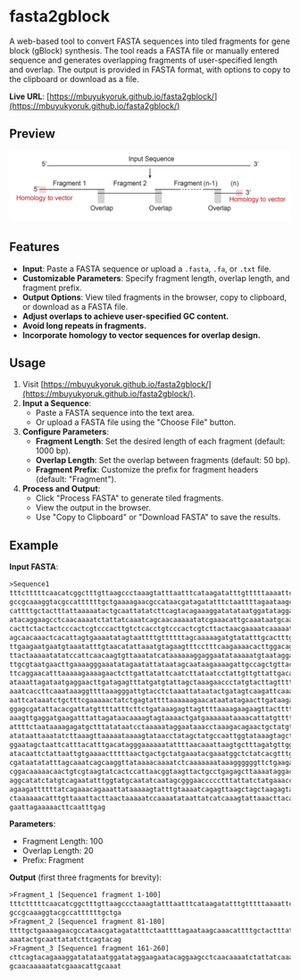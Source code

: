 # fasta2gblock

A web-based tool to convert FASTA sequences into tiled fragments for gene block (gBlock) synthesis. The tool reads a FASTA file or manually entered sequence and generates overlapping fragments of user-specified length and overlap. The output is provided in FASTA format, with options to copy to the clipboard or download as a file.

**Live URL**: [https://mbuyukyoruk.github.io/fasta2gblock/](https://mbuyukyoruk.github.io/fasta2gblock/)

## Preview

![workflow](image.png)

## Features
- **Input**: Paste a FASTA sequence or upload a `.fasta`, `.fa`, or `.txt` file.
- **Customizable Parameters**: Specify fragment length, overlap length, and fragment prefix.
- **Output Options**: View tiled fragments in the browser, copy to clipboard, or download as a FASTA file.
- **Adjust overlaps to achieve user-specified GC content.**
- **Avoid long repeats in fragments.**
- **Incorporate homology to vector sequences for overlap design.**

## Usage
1. Visit [https://mbuyukyoruk.github.io/fasta2gblock/](https://mbuyukyoruk.github.io/fasta2gblock/).
2. **Input a Sequence**:
   - Paste a FASTA sequence into the text area.
   - Or upload a FASTA file using the "Choose File" button.
3. **Configure Parameters**:
   - **Fragment Length**: Set the desired length of each fragment (default: 1000 bp).
   - **Overlap Length**: Set the overlap between fragments (default: 50 bp).
   - **Fragment Prefix**: Customize the prefix for fragment headers (default: "Fragment").
4. **Process and Output**:
   - Click "Process FASTA" to generate tiled fragments.
   - View the output in the browser.
   - Use "Copy to Clipboard" or "Download FASTA" to save the results.

## Example
**Input FASTA**:
```
>Sequence1
tttctttttcaacatcggctttgttaagccctaaagtatttaatttcataagatatttgtttttaaaattctac
gccgcaaaggtacgccattttttgctgaaaagaacgccataacgatagatatttctaattttagaataagcaaa
cattttgctactttattaaaaatactgcaattatatcttcagtacagaaaggatatataatggatataggaaga
atacaggaagcctcaacaaaatctattatcaaatcagcaacaaaaatatcgaaacattgcaaataatgcaatac
cacttctactactcccactcgtcccacttgtctcacctgtcccactcgtcttactaacgaaaatcaaaaataca
agcaacaaactcacattagtgaaaatatagtaattttgttttttagcaaaaagatgtatatttgcactttgttt
ttgaagaatgaatgtaaatatttgtaacatattaaatgtagaagtttcctttcaagaaaacacttggacagaga
ttactaaaaatatatccattcaacaagtgttaaatatcataaaaaaggaggaatataaaaatgtaataggaaaa
ttgcgtaatgaacttgaaaagggaaatatagaatattataatagcaataagaaaagattgccagctgttacctt
ttcaggaacatttaaaaagaaaagaactcttgattatattcaatcttataatcctattgttgttattgacatag
ataaattagataatgaggaacttgatagagtttatgatgtattagctaaagaaccctatgtacttagtttttgg
aaatcaccttcaaataaaggttttaaagggattgtacctctaaattataatactgatagtcaagattcaaactt
aattcataaatctgctttcgaaaaactatctgagtattttaaaaaagaacataatatagaacttgataagagtg
ggagcgatattacacgattatgttttatttcttctgataaagagttagttttaaaagaagaagttacttttttc
aaagttgaggatgaagatttattagataacaaaagtagtaaaactgatgaaaaaataaaacattatgttttgaa
attttctaataaaagagatgctttatataatcctaaaaataggaataaacctaaagacagaactgctatgtcga
atataattaaatatcttaaagttaaaaataaaagtataacctatagctatgccaattggtataaagtagctatg
ggaatagctaattcatttacatttgacatagggaaaaaatattttaacaaattaagtgctttagatgttggtaa
atacaattctattaattgtgaaaactttttaactgactgctatgaaatacgaaatggctctatcacgtttgcct
cgataatatatttagcaaatcagcaaggttataaaacaaaatctcaaaaaaataaaggggggttctgaagacgg
cggacaaaaacaactgtcgtaagtatcactccattaacggtaagttactgcctgagagcttaaaataggacata
aggcatatctatgtcagaatatttggtatgcaatatcaatagcgggaaccccctttattatctatgaaaccaat
agaagattttttatcagaaacagaaattataaaaagtatttgtaaaatcagagttaagctagctaagagtaggt
ctaaaaaacatttgttaaattacttaactaaaaatccaaaatataattatcatcaaagtattaaacttacaaat
gaattagaaaaacttcaatttgag
```
**Parameters**:
- Fragment Length: 100
- Overlap Length: 20
- Prefix: Fragment

**Output** (first three fragments for brevity):
```
>Fragment_1 [Sequence1 fragment 1-100]
tttctttttcaacatcggctttgttaagccctaaagtatttaatttcataagatatttgtttttaaaattctac
gccgcaaaggtacgccattttttgctga
>Fragment_2 [Sequence1 fragment 81-180]
ttttgctgaaaagaacgccataacgatagatatttctaattttagaataagcaaacattttgctactttattaa
aaatactgcaattatatcttcagtacag
>Fragment_3 [Sequence1 fragment 161-260]
cttcagtacagaaaggatatataatggatataggaagaatacaggaagcctcaacaaaatctattatcaaatca
gcaacaaaaatatcgaaacattgcaaat
```